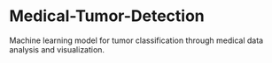 # Medical-Tumor-Detection
Machine learning model for tumor classification through medical data analysis and visualization.
